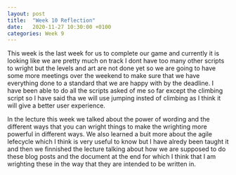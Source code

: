 ```yaml
---
layout: post
title:  "Week 10 Reflection"
date:   2020-11-27 10:30:00 +0100
categories: Week 9
---
```


This week is the last week for us to complete our game and currently it is looking like we are pretty much on track I dont have too many other scripts to wright but the levels and art are not done yet so we are going to have some more meetings over the weekend to make sure that we have everything done to a standard that we are happy with by the deadline. I have been able to do all the scripts asked of me so far except the climbing script so I have said tha we will use jumping insted of climbing as I think it will give a better user experience.

In the lecture this week we talked about the power of wording and the different ways that you can wright things to make the wrighting more powerful in different ways. We also learned a buit more about the agile lefecycle which I think is very useful to know but I have alredy been taught it and then we finnished the lecture talking about how we are supposed to do these blog posts and the document at the end for which I think that I am wrighting these in the way that they are intended to be written in.
